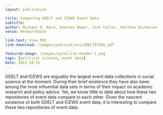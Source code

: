 ```yaml
---
layout: publication

title: Comparing GDELT and ICEWS Event Data
subtitle: 
author: Michael D. Ward, Andreas Beger, Josh Cutler, Matthew Dickenson, Cassy Dorff, Benjamin J. Radford
venue: ResearchGate

link-text: View PDF
link-download: /images/publications/GDELTICEWS.pdf

featured-image: /images/satellite-header-1.png
tags: [political science, event data]
date: 2013-10-15
---
```


GDELT and ICEWS are arguably the largest event data collections in social science at the moment. During their brief existence they have also been among the most influential data sets in terms of their impact on academic research and policy advice. Yet, we know little to date about how these two repositories of event data compare to each other. Given the nascent existence of both GDELT and ICEWS event data, it is interesting to compare these two repositories of event data.
